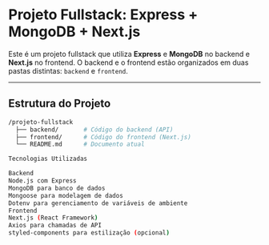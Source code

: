 # Projeto Fullstack: Express + MongoDB + Next.js

Este é um projeto fullstack que utiliza **Express** e **MongoDB** no backend e **Next.js** no frontend. O backend e o frontend estão organizados em duas pastas distintas: `backend` e `frontend`.

---

## Estrutura do Projeto

```bash
/projeto-fullstack
  ├── backend/       # Código do backend (API)
  ├── frontend/      # Código do frontend (Next.js)
  └── README.md      # Documento atual

Tecnologias Utilizadas

Backend
Node.js com Express
MongoDB para banco de dados
Mongoose para modelagem de dados
Dotenv para gerenciamento de variáveis de ambiente
Frontend
Next.js (React Framework)
Axios para chamadas de API
styled-components para estilização (opcional)

